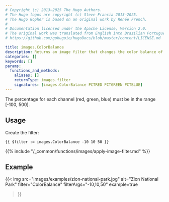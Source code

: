 ```yaml
---
# Copyright (c) 2013–2025 The Hugo Authors.
# The Hugo logos are copyright (c) Steve Francia 2013–2025.
# The Hugo Gopher is based on an original work by Renée French.
#
# Documentation licensed under the Apache License, Version 2.0.
# The original work was translated from English into Brazilian Portuguese.
# https://github.com/gohugoio/hugoDocs/blob/master/content/LICENSE.md

title: images.ColorBalance
description: Returns an image filter that changes the color balance of an image.
categories: []
keywords: []
params:
  functions_and_methods:
    aliases: []
    returnType: images.filter
    signatures: [images.ColorBalance PCTRED PCTGREEN PCTBLUE]
---
```


The percentage for each channel (red, green, blue) must be in the range [-100, 500].

## Usage

Create the filter:

```go-html-template
{{ $filter := images.ColorBalance -10 10 50 }}
```

{{% include "/_common/functions/images/apply-image-filter.md" %}}

## Example

{{< img
  src="images/examples/zion-national-park.jpg"
  alt="Zion National Park"
  filter="ColorBalance"
  filterArgs="-10,10,50"
  example=true
>}}
